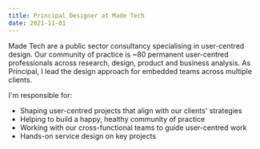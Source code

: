 ```yaml
---
title: Principal Designer at Made Tech
date: 2021-11-01
---
```

Made Tech are a public sector consultancy specialising in user-centred design. Our community of practice is ~80 permanent user-centred professionals across research, design, product and business analysis. As Principal, I lead the design approach for embedded teams across multiple clients. 

I'm responsible for:
- Shaping user-centred projects that align with our clients' strategies
- Helping to build a happy, healthy community of practice
- Working with our cross-functional teams to guide user-centred work
- Hands-on service design on key projects